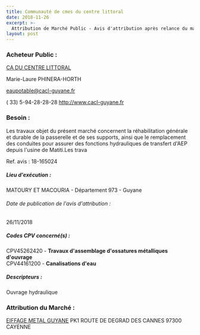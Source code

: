 ```yaml
---
title: Communauté de cmes du centre littoral
date: 2018-11-26
excerpt: >-
  Attribution de Marché Public - Avis d'attribution après relance du marché de sécurisation de l'ouvrage EP de franchissement de la rivière de Cayenne
layout: post
---
```


### Acheteur Public : 
<a href="/acheteur-137/siren-249730045"> CA DU CENTRE LITTORAL</a><br/>

Marie-Laure PHINERA-HORTH

eaupotable@cacl-guyane.fr

( 33) 5-94-28-28-28
http://www.cacl-guyane.fr
### Besoin :

Les travaux objet du présent marché concernent la réhabilitation générale et durable de la passerelle et de ses supports, ainsi que le remplacement des conduites pour assurer des fonctions hydrauliques de transfert d'AEP depuis l'usine de Matiti.Les trava

Ref. avis : 18-165024


##### Lieu d'exécution :

MATOURY ET MACOURIA - Département 973 - Guyane

###### Date de publication de l'avis d'attribution : 
26/11/2018

##### Codes CPV concerné(s) :
CPV45262420 - **Travaux d'assemblage d'ossatures métalliques d'ouvrage** <br/>
CPV44161200 - **Canalisations d'eau** <br/>

##### Descripteurs :
Ouvrage hydraulique <br/>

### Attribution du Marché :
<a href="/entreprise-558/siren-418273934"> EIFFAGE METAL GUYANE</a>    PK1 ROUTE DE DEGRAD DES CANNES 97300 CAYENNE <br/>
